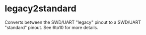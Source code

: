 # legacy2standard

Converts between the SWD/UART "legacy" pinout to a SWD/UART "standard" pinout. See 6to10 for more details.

